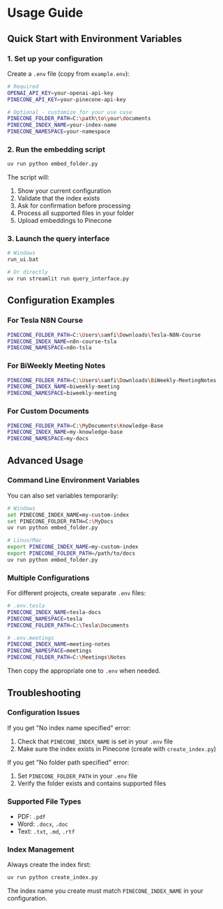 # Usage Guide

## Quick Start with Environment Variables

### 1. Set up your configuration

Create a `.env` file (copy from `example.env`):

```bash
# Required
OPENAI_API_KEY=your-openai-api-key
PINECONE_API_KEY=your-pinecone-api-key

# Optional - customize for your use case
PINECONE_FOLDER_PATH=C:\path\to\your\documents
PINECONE_INDEX_NAME=your-index-name
PINECONE_NAMESPACE=your-namespace
```

### 2. Run the embedding script

```bash
uv run python embed_folder.py
```

The script will:
1. Show your current configuration
2. Validate that the index exists
3. Ask for confirmation before processing
4. Process all supported files in your folder
5. Upload embeddings to Pinecone

### 3. Launch the query interface

```bash
# Windows
run_ui.bat

# Or directly
uv run streamlit run query_interface.py
```

## Configuration Examples

### For Tesla N8N Course
```bash
PINECONE_FOLDER_PATH=C:\Users\samfi\Downloads\Tesla-N8N-Course
PINECONE_INDEX_NAME=n8n-course-tsla
PINECONE_NAMESPACE=n8n-tsla
```

### For BiWeekly Meeting Notes
```bash
PINECONE_FOLDER_PATH=C:\Users\samfi\Downloads\BiWeekly-MeetingNotes
PINECONE_INDEX_NAME=biweekly-meeting
PINECONE_NAMESPACE=biweekly-meeting
```

### For Custom Documents
```bash
PINECONE_FOLDER_PATH=C:\MyDocuments\Knowledge-Base
PINECONE_INDEX_NAME=my-knowledge-base
PINECONE_NAMESPACE=my-docs
```

## Advanced Usage

### Command Line Environment Variables

You can also set variables temporarily:

```bash
# Windows
set PINECONE_INDEX_NAME=my-custom-index
set PINECONE_FOLDER_PATH=C:\MyDocs
uv run python embed_folder.py

# Linux/Mac
export PINECONE_INDEX_NAME=my-custom-index
export PINECONE_FOLDER_PATH=/path/to/docs
uv run python embed_folder.py
```

### Multiple Configurations

For different projects, create separate `.env` files:

```bash
# .env.tesla
PINECONE_INDEX_NAME=tesla-docs
PINECONE_NAMESPACE=tesla
PINECONE_FOLDER_PATH=C:\Tesla\Documents

# .env.meetings
PINECONE_INDEX_NAME=meeting-notes
PINECONE_NAMESPACE=meetings
PINECONE_FOLDER_PATH=C:\Meetings\Notes
```

Then copy the appropriate one to `.env` when needed.

## Troubleshooting

### Configuration Issues

If you get "No index name specified" error:
1. Check that `PINECONE_INDEX_NAME` is set in your `.env` file
2. Make sure the index exists in Pinecone (create with `create_index.py`)

If you get "No folder path specified" error:
1. Set `PINECONE_FOLDER_PATH` in your `.env` file
2. Verify the folder exists and contains supported files

### Supported File Types

- PDF: `.pdf`
- Word: `.docx`, `.doc`
- Text: `.txt`, `.md`, `.rtf`

### Index Management

Always create the index first:
```bash
uv run python create_index.py
```

The index name you create must match `PINECONE_INDEX_NAME` in your configuration.
